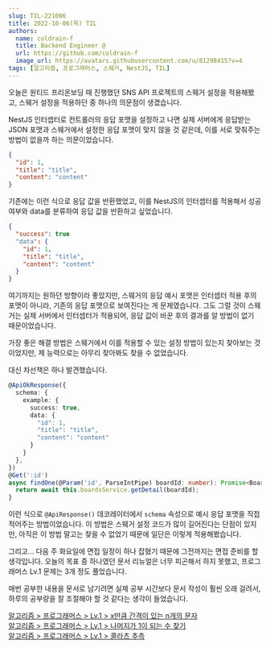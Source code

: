 ```yaml
---
slug: TIL-221006
title: 2022-10-06(목) TIL
authors:
  name: coldrain-f
  title: Backend Engineer @
  url: https://github.com/coldrain-f
  image_url: https://avatars.githubusercontent.com/u/81298415?v=4
tags: [알고리즘, 프로그래머스, 스웨거, NestJS, TIL]
---
```


오늘은 원티드 프리온보딩 때 진행했던 SNS API 프로젝트의 스웨거 설정을 적용해봤고,
스웨거 설정을 적용하던 중 하나의 의문점이 생겼습니다.

NestJS 인터셉터로 컨트롤러의 응답 포맷을 설정하고 나면
실제 서버에게 응답받는 JSON 포맷과 스웨거에서 설정한 응답 포맷이 맞지 않을 것 같은데,
이를 서로 맞춰주는 방법이 없을까 하는 의문이었습니다.

```json title='기존 응답 포맷'
{
  "id": 1,
  "title": "title",
  "content": "content"
}
```

기존에는 이런 식으로 응답 값을 반환했었고, 이를 NestJS의 인터셉터를 적용해서 성공 여부와 data를 분류하여
응답 값을 반환하고 싶었습니다.

```json title='인터셉터 적용 후 응답 포맷'
{
  "success": true
  "data": {
    "id": 1,
    "title": "title",
    "content": "content"
  }
}
```

여기까지는 원하던 방향이라 좋았지만, 스웨거의 응답 예시 포맷은 인터셉터 적용 후의 포맷이 아니라,
기존의 응답 포맷으로 보여진다는 게 문제였습니다.
그도 그럴 것이 스웨거는 실제 서버에서 인터셉터가 적용되어, 응답 값이 바꾼 후의 결과를 알 방법이 없기 때문이었습니다.

가장 좋은 해결 방법은 스웨거에서 이를 적용할 수 있는 설정 방법이 있는지 찾아보는 것이었지만,
제 능력으로는 아무리 찾아봐도 찾을 수 없었습니다.

대신 차선책은 하나 발견했습니다.

```typescript title='스웨거 적용 핸들러'
@ApiOkResponse({
  schema: {
    example: {
      success: true,
      data: {
        "id": 1,
        "title": "title",
        "content": "content"
      }
    }
  },
})
@Get(':id')
async findOne(@Param('id', ParseIntPipe) boardId: number): Promise<BoardDetailInfo> {
  return await this.boardsService.getDetail(boardId);
}
```

이런 식으로 `@ApiResponse()` 데코레이터에서 `schema` 속성으로
예시 응답 포맷을 직접 적어주는 방법이었습니다. 이 방법은 스웨거 설정 코드가 많이 길어진다는 단점이 있지만,
아직은 이 방법 말고는 찾을 수 없었기 때문에 일단은 이렇게 적용해봤습니다.

그리고... 다음 주 화요일에 면접 일정이 하나 잡혔기 때문에 그전까지는 면접 준비를 할 생각입니다.
오늘의 목표 중 하나였던 문서 리뉴얼은 너무 피곤해서 하지 못했고, 프로그래머스 Lv.1 문제는 3개 정도 풀었습니다.

매번 공부한 내용을 문서로 남기려면 실제 공부 시간보다 문서 작성이 훨씬 오래 걸려서,
하루의 공부량을 잘 조절해야 할 것 같다는 생각이 들었습니다.

[알고리즘 > 프로그래머스 > Lv.1 > x만큼 간격이 있는 n개의 문자](http://coldrain-f.netlify.app/algorithm/프로그래머스/Lv.%201/x만큼-간격이-있는-n개의-숫자) <br/>
[알고리즘 > 프로그래머스 > Lv.1 > 나머지가 1이 되는 수 찾기](http://coldrain-f.netlify.app/algorithm/프로그래머스/Lv.%201/나머지가-1이-되는-수-찾기) <br/>
[알고리즘 > 프로그래머스 > Lv.1 > 콜라츠 추측](http://coldrain-f.netlify.app/algorithm/프로그래머스/Lv.%201/콜라츠-추측)
